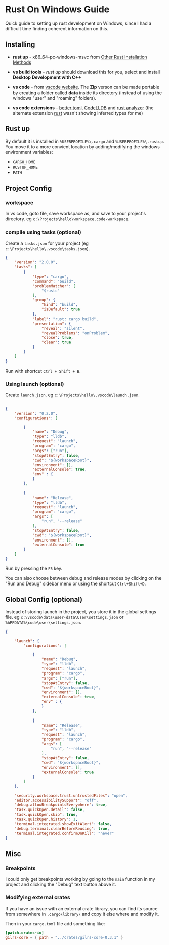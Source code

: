 # Rust On Windows Guide

Quick guide to setting up rust development on Windows, since I had a difficult time finding coherent information on this.

## Installing

* **rust up** - x86_64-pc-windows-msvc from [Other Rust Installation Methods](https://forge.rust-lang.org/infra/other-installation-methods.html)

* **vs build tools** - *rust up* should download this for you, select and install **Desktop Development with C++**

* **vs code** - from [vscode website](https://code.visualstudio.com/Download). The **Zip** verson can be made portable by creating a folder called **data** inside its directory (instead of using the windows "user" and "roaming" folders).

* **vs code extensions** - [better toml](https://marketplace.visualstudio.com/items?itemName=bungcip.better-toml), [CodeLLDB](https://marketplace.visualstudio.com/items?itemName=vadimcn.vscode-lldb) and [rust analyzer](https://marketplace.visualstudio.com/items?itemName=matklad.rust-analyzer) (the alternate extension [rust](https://marketplace.visualstudio.com/items?itemName=rust-lang.rust) wasn't showing inferred types for me)

## Rust up

By default it is installed in ```%USERPROFILE%\.cargo``` and ```%USERPROFILE%\.rustup```. You move it to a more convient location by adding/modifying the windows environment variables:

* ```CARGO_HOME```
* ```RUSTUP_HOME```
* ```PATH```

## Project Config

### workspace

In vs code, goto file, save workspace as, and save to your project's directory. eg ```c:\Projects\hello\workspace.code-workspace```.

### compile using tasks (optional)

Create a ```tasks.json``` for your project (eg ```c:\Projects\hello\.vscode\tasks.json```).


```json
{
	"version": "2.0.0",
	"tasks": [
		{
			"type": "cargo",
			"command": "build",
			"problemMatcher": [
				"$rustc"
			],
			"group": {
				"kind": "build",
				"isDefault": true
			},
			"label": "rust: cargo build",
			"presentation": {
				"reveal": "silent",
				"revealProblems": "onProblem",
				"close": true,
				"clear": true 
			}
		}
	]
}
```

Run with shortcut ```Ctrl + Shift + B```.

### Using launch (optional)

Create ```launch.json```. eg ```c:\Projects\hello\.vscode\launch.json```.

```json

{
    "version": "0.2.0",
    "configurations": [

        {
            "name": "Debug",
            "type": "lldb",
            "request": "launch",
            "program": "cargo",
            "args": ["run"],
            "stopAtEntry": false,
            "cwd": "${workspaceRoot}",
            "environment": [],
            "externalConsole": true,
            "env" : {
            }
        },
        
        {
            "name": "Release",
            "type": "lldb",
            "request": "launch",
            "program": "cargo",
            "args": [
                "run", "--release"
            ],
            "stopAtEntry": false,
            "cwd": "${workspaceRoot}",
            "environment": [],
            "externalConsole": true
        }
    ]
}
```
Run by pressing the ```F5``` key.

You can also choose between debug and release modes by clicking on the "Run and Debug" sidebar menu or using the shortcut ```Ctrl+Shift+D```.

## Global Config (optional)

Instead of storing launch in the project, you store it in the global settings file. eg ```c:\vscode\data\user-data\User\settings.json``` or ```%APPDATA%\code\user\settings.json```.

```json
{

    "launch": {
        "configurations": [

            {
                "name": "Debug",
                "type": "lldb",
                "request": "launch",
                "program": "cargo",
                "args": ["run"],
                "stopAtEntry": false,
                "cwd": "${workspaceRoot}",
                "environment": [],
                "externalConsole": true,
                "env" : {
                }
            },
            
            {
                "name": "Release",
                "type": "lldb",
                "request": "launch",
                "program": "cargo",
                "args": [
                    "run", "--release"
                ],
                "stopAtEntry": false,
                "cwd": "${workspaceRoot}",
                "environment": [],
                "externalConsole": true
            }
        ]
    },
    
    "security.workspace.trust.untrustedFiles": "open",
    "editor.accessibilitySupport": "off",
    "debug.allowBreakpointsEverywhere": true,
    "task.quickOpen.detail": false,
    "task.quickOpen.skip": true,
    "task.quickOpen.history": 1,
    "terminal.integrated.showExitAlert": false,
    "debug.terminal.clearBeforeReusing": true,
    "terminal.integrated.confirmOnKill": "never"
}
```

## Misc

### Breakpoints

I could only get breakpoints working by going to the ```main``` function in my project and clicking the "Debug" text button above it.

### Modifying external crates

If you have an issue with an external crate library, you can find its source from somewhere in ```.cargo\library\``` and copy it else where and modify it.

Then in your ```cargo.toml``` file add something like:

```toml
[patch.crates-io]
gilrs-core = { path = "../crates/gilrs-core-0.3.1" }
```

